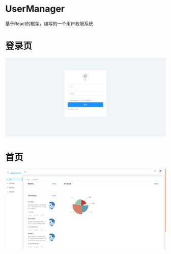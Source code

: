 # UserManager
基于React的框架，编写的一个用户权限系统<br/>
# 登录页
<img src="./src/assets/Login.png"/><br/>
# 首页
<img src="./src/assets/Home.png"/><br/>


